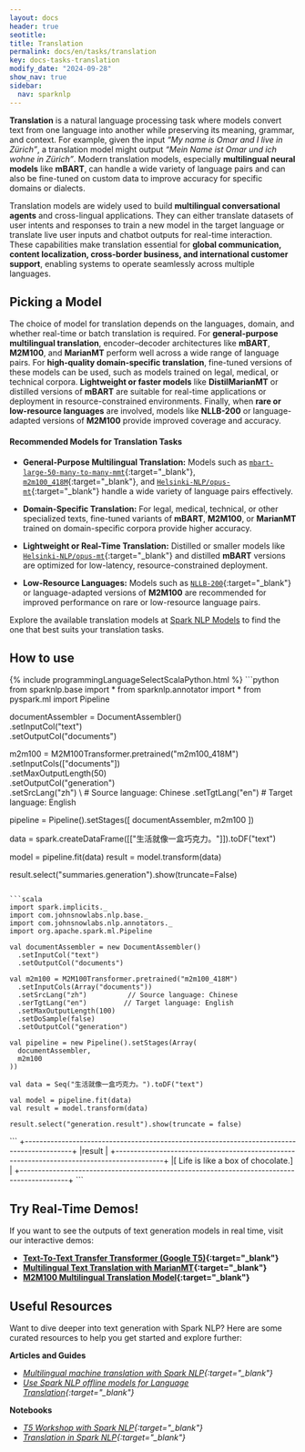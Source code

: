 ```yaml
--- 
layout: docs  
header: true  
seotitle:  
title: Translation  
permalink: docs/en/tasks/translation  
key: docs-tasks-translation  
modify_date: "2024-09-28"  
show_nav: true  
sidebar:  
  nav: sparknlp  
---
```


**Translation** is a natural language processing task where models convert text from one language into another while preserving its meaning, grammar, and context. For example, given the input *“My name is Omar and I live in Zürich”*, a translation model might output *“Mein Name ist Omar und ich wohne in Zürich”*. Modern translation models, especially **multilingual neural models** like **mBART**, can handle a wide variety of language pairs and can also be fine-tuned on custom data to improve accuracy for specific domains or dialects.

Translation models are widely used to build **multilingual conversational agents** and cross-lingual applications. They can either translate datasets of user intents and responses to train a new model in the target language or translate live user inputs and chatbot outputs for real-time interaction. These capabilities make translation essential for **global communication, content localization, cross-border business, and international customer support**, enabling systems to operate seamlessly across multiple languages.

## Picking a Model  

The choice of model for translation depends on the languages, domain, and whether real-time or batch translation is required. For **general-purpose multilingual translation**, encoder–decoder architectures like **mBART**, **M2M100**, and **MarianMT** perform well across a wide range of language pairs. For **high-quality domain-specific translation**, fine-tuned versions of these models can be used, such as models trained on legal, medical, or technical corpora. **Lightweight or faster models** like **DistilMarianMT** or distilled versions of **mBART** are suitable for real-time applications or deployment in resource-constrained environments. Finally, when **rare or low-resource languages** are involved, models like **NLLB-200** or language-adapted versions of **M2M100** provide improved coverage and accuracy.

#### Recommended Models for Translation Tasks

- **General-Purpose Multilingual Translation:** Models such as [`mbart-large-50-many-to-many-mmt`](https://huggingface.co/facebook/mbart-large-50-many-to-many-mmt){:target="_blank"}, [`m2m100_418M`](https://sparknlp.org/2024/05/19/m2m100_418M_xx.html){:target="_blank"}, and [`Helsinki-NLP/opus-mt`](https://sparknlp.org/models?q=Helsinki-NLP%2Fopus-mt&type=model&sort=downloads&annotator=MarianTransformer){:target="_blank"} handle a wide variety of language pairs effectively.  

- **Domain-Specific Translation:** For legal, medical, technical, or other specialized texts, fine-tuned variants of **mBART**, **M2M100**, or **MarianMT** trained on domain-specific corpora provide higher accuracy.  

- **Lightweight or Real-Time Translation:** Distilled or smaller models like [`Helsinki-NLP/opus-mt`](https://sparknlp.org/models?q=Helsinki-NLP%2Fopus-mt&type=model&sort=downloads&annotator=MarianTransformer){:target="_blank"} and distilled **mBART** versions are optimized for low-latency, resource-constrained deployment.  

- **Low-Resource Languages:** Models such as [`NLLB-200`](https://sparknlp.org/2024/11/27/nllb_distilled_600M_8int_xx.html){:target="_blank"} or language-adapted versions of **M2M100** are recommended for improved performance on rare or low-resource language pairs.  

Explore the available translation models at [Spark NLP Models](https://sparknlp.org/models) to find the one that best suits your translation tasks.

## How to use

<div class="tabs-box" markdown="1">
{% include programmingLanguageSelectScalaPython.html %}
```python
from sparknlp.base import *
from sparknlp.annotator import *
from pyspark.ml import Pipeline

documentAssembler = DocumentAssembler() \
    .setInputCol("text") \
    .setOutputCol("documents")

m2m100 = M2M100Transformer.pretrained("m2m100_418M") \
    .setInputCols(["documents"]) \
    .setMaxOutputLength(50) \
    .setOutputCol("generation") \
    .setSrcLang("zh") \   # Source language: Chinese
    .setTgtLang("en")     # Target language: English

pipeline = Pipeline().setStages([
  documentAssembler, 
  m2m100
])

data = spark.createDataFrame([["生活就像一盒巧克力。"]]).toDF("text")

model = pipeline.fit(data)
result = model.transform(data)

result.select("summaries.generation").show(truncate=False)

```

```scala
import spark.implicits._
import com.johnsnowlabs.nlp.base._
import com.johnsnowlabs.nlp.annotators._
import org.apache.spark.ml.Pipeline

val documentAssembler = new DocumentAssembler()
  .setInputCol("text")
  .setOutputCol("documents")

val m2m100 = M2M100Transformer.pretrained("m2m100_418M")
  .setInputCols(Array("documents"))
  .setSrcLang("zh")          // Source language: Chinese
  .serTgtLang("en")         // Target language: English
  .setMaxOutputLength(100)
  .setDoSample(false)        
  .setOutputCol("generation")

val pipeline = new Pipeline().setStages(Array(
  documentAssembler, 
  m2m100
))

val data = Seq("生活就像一盒巧克力。").toDF("text")

val model = pipeline.fit(data)
val result = model.transform(data)

result.select("generation.result").show(truncate = false)

```
</div>

<div class="tabs-box" markdown="1">
```
+-------------------------------------------------------------------------------------------+
|result                                                                                     |
+-------------------------------------------------------------------------------------------+
|[ Life is like a box of chocolate.]                                                        |
+-------------------------------------------------------------------------------------------+
```
</div>

## Try Real-Time Demos!

If you want to see the outputs of text generation models in real time, visit our interactive demos:

- **[Text-To-Text Transfer Transformer (Google T5)](https://huggingface.co/spaces/abdullahmubeen10/sparknlp-t5){:target="_blank"}**
- **[Multilingual Text Translation with MarianMT](https://huggingface.co/spaces/abdullahmubeen10/sparknlp-MarianMT){:target="_blank"}**
- **[M2M100 Multilingual Translation Model](https://huggingface.co/spaces/abdullahmubeen10/sparknlp-M2M100){:target="_blank"}**

## Useful Resources

Want to dive deeper into text generation with Spark NLP? Here are some curated resources to help you get started and explore further:

**Articles and Guides**
- *[Multilingual machine translation with Spark NLP](https://www.johnsnowlabs.com/multilingual-machine-translation-with-spark-nlp/){:target="_blank"}*
- *[Use Spark NLP offline models for Language Translation](https://www.linkedin.com/pulse/use-spark-nlp-offline-models-language-translation-mei-wu/){:target="_blank"}*

**Notebooks** 
- *[T5 Workshop with Spark NLP](https://github.com/JohnSnowLabs/spark-nlp-workshop/blob/master/tutorials/Certification_Trainings/Public/10.1_T5_Workshop_with_Spark_NLP.ipynb){:target="_blank"}*
- *[Translation in Spark NLP](https://github.com/JohnSnowLabs/spark-nlp-workshop/blob/master/tutorials/Certification_Trainings/Public/20.0_Translations.ipynb){:target="_blank"}*